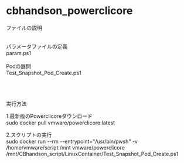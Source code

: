 # cbhandson_powerclicore

ファイルの説明<br>

<br>
パラメータファイルの定義<br>
param.ps1<br>

<br>
Podの展開<br>
Test_Snapshot_Pod_Create.ps1<br>
<br><br><br>

実行方法<br>

1.最新版のPowerclicoreダウンロード<br>
sudo docker pull vmware/powerclicore:latest<br>

2.スクリプトの実行<br>
sudo docker run --rm --entrypoint="/usr/bin/pwsh" -v /home/vmware/script:/mnt vmware/powerclicore /mnt/CBhandson_script/LinuxContainer/Test_Snapshot_Pod_Create.ps1<br>


